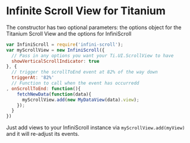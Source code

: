 # Infinite Scroll View for Titanium

The constructor has two optional parameters: the options object for the Titanium Scroll View and the options for InfiniScroll

```javascript
var InfiniScroll = require('infini-scroll');
var myScrollView = new InfiniScroll({
  // Pass in any options you want your Ti.UI.ScrollView to have
  showVerticalScrollIndicator: true
}, {
  // trigger the scrollToEnd event at 82% of the way down
  triggerAt: '82%'
  // Function to call when the event has occurredd
, onScrollToEnd: function(){
    fetchNewData(function(data){
      myScrollView.add(new MyDataView(data).view);
    });
  }
})
```

Just add views to your InfiniScroll instance via ```myScrollView.add(myView)``` and it will re-adjust its events.